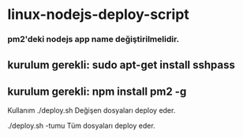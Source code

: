 # linux-nodejs-deploy-script
### pm2'deki nodejs app name değiştirilmelidir. ###
## kurulum gerekli: sudo apt-get install sshpass ##
## kurulum gerekli: npm install pm2 -g ##


Kullanım
./deploy.sh
Değişen dosyaları deploy eder.

./deploy.sh -tumu
Tüm dosyaları deploy eder.
